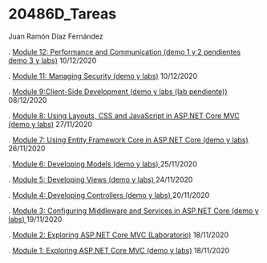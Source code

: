 # 20486D_Tareas

Juan Ramón Díaz Fernández 


 .  [Module 12: Performance and Communication (demo 1 y 2 pendientes demo 3 y labs)](./Mod12/)    10/12/2020

 .  [Module 11: Managing Security (demo y labs)](./Mod11/)    10/12/2020

 .  [Module 9:Client-Side Development (demo y labs (lab pendiente))](./Mod09/)     08/12/2020

 .  [Module 8: Using Layouts, CSS and JavaScript in ASP.NET Core MVC (demo y labs)](./Mod08/)     27/11/2020

 .  [Module 7: Using Entity Framework Core in ASP.NET Core (demo y labs)](./Mod07/)     26/11/2020

 .  [Module 6: Developing Models (demo y labs) ](./Mod06/)     25/11/2020

 .  [Module 5: Developing Views (demo y labs) ](./Mod05/)     24/11/2020
 
 .  [Module 4: Developing Controllers (demo y labs) ](./Mod04/)     20/11/2020

 .  [Module 3: Configuring Middleware and Services in ASP.NET Core (demo y labs) ](./Mod03/)     19/11/2020

 .  [Module 2: Exploring ASP.NET Core MVC (Laboratorio)](./Mod02/)     18/11/2020

 .  [Module 1: Exploring ASP.NET Core MVC (demo y labs)](./Mod01/)     18/11/2020
 
